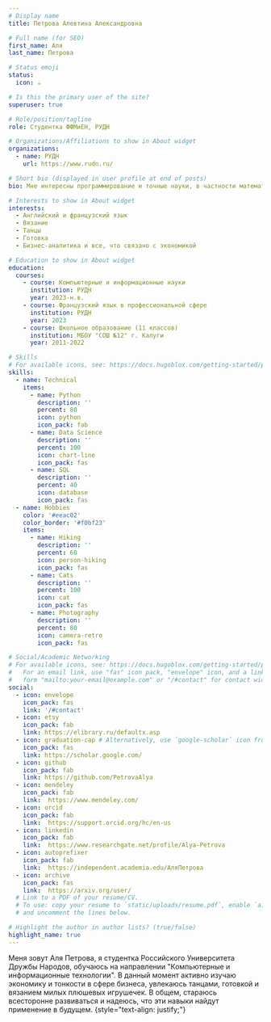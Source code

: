```yaml
---
# Display name
title: Петрова Алевтина Александровна

# Full name (for SEO)
first_name: Аля
last_name: Петрова

# Status emoji
status:
  icon: ☕️

# Is this the primary user of the site?
superuser: true

# Role/position/tagline
role: Студентка ФФМиЕН, РУДН

# Organizations/Affiliations to show in About widget
organizations:
  - name: РУДН
    url: https://www.rudn.ru/

# Short bio (displayed in user profile at end of posts)
bio: Мне интересны программирование и точные науки, в частности математика. Также я интересуюсь экономикой, модой и языками.

# Interests to show in About widget
interests:
  - Английский и французский язык
  - Вязание
  - Танцы
  - Готовка
  - Бизнес-аналитика и все, что связано с экономикой

# Education to show in About widget
education:
  courses:
    - course: Компьютерные и информационные науки
      institution: РУДН
      year: 2023-н.в.
    - course: Французский язык в профессиональной сфере
      institution: РУДН
      year: 2023
    - course: Школьное образование (11 классов)
      institution: МБОУ "СОШ №12" г. Калуги
      year: 2011-2022

# Skills
# For available icons, see: https://docs.hugoblox.com/getting-started/page-builder/#icons
skills:
  - name: Technical
    items:
      - name: Python
        description: ''
        percent: 80
        icon: python
        icon_pack: fab
      - name: Data Science
        description: ''
        percent: 100
        icon: chart-line
        icon_pack: fas
      - name: SQL
        description: ''
        percent: 40
        icon: database
        icon_pack: fas
  - name: Hobbies
    color: '#eeac02'
    color_border: '#f0bf23'
    items:
      - name: Hiking
        description: ''
        percent: 60
        icon: person-hiking
        icon_pack: fas
      - name: Cats
        description: ''
        percent: 100
        icon: cat
        icon_pack: fas
      - name: Photography
        description: ''
        percent: 80
        icon: camera-retro
        icon_pack: fas

# Social/Academic Networking
# For available icons, see: https://docs.hugoblox.com/getting-started/page-builder/#icons
#   For an email link, use "fas" icon pack, "envelope" icon, and a link in the
#   form "mailto:your-email@example.com" or "/#contact" for contact widget.
social:
  - icon: envelope
    icon_pack: fas
    link: '/#contact'
  - icon: etsy
    icon_pack: fab
    link: https://elibrary.ru/defaultx.asp
  - icon: graduation-cap # Alternatively, use `google-scholar` icon from `ai` icon pack
    icon_pack: fas
    link: https://scholar.google.com/
  - icon: github
    icon_pack: fab
    link: https://github.com/PetrovaAlya
  - icon: mendeley
    icon_pack: fab
    link:  https://www.mendeley.com/
  - icon: orcid
    icon_pack: fab
    link:  https://support.orcid.org/hc/en-us
  - icon: linkedin
    icon_pack: fab
    link:  https://www.researchgate.net/profile/Alya-Petrova
  - icon: autoprefixer
    icon_pack: fab
    link:  https://independent.academia.edu/АляПетрова
  - icon: archive
    icon_pack: fas
    link:  https://arxiv.org/user/
  # Link to a PDF of your resume/CV.
  # To use: copy your resume to `static/uploads/resume.pdf`, enable `ai` icons in `params.yaml`,
  # and uncomment the lines below.

# Highlight the author in author lists? (true/false)
highlight_name: true
---
```


Меня зовут Аля Петрова, я студентка Российского Университета Дружбы Народов, обучаюсь на направлении "Компьютерные и информационные технологии". В данный момент активно изучаю экономику и тонкости в сфере бизнеса, увлекаюсь танцами, готовкой и вязанием милых плюшевых игрушечек. В общем, стараюсь всесторонне развиваться и надеюсь, что эти навыки найдут применение в будущем.
{style="text-align: justify;"}
